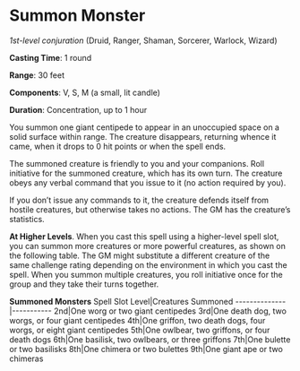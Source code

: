 # Summon Monster
*1st-level conjuration* (Druid, Ranger, Shaman, Sorcerer, Warlock, Wizard)

**Casting Time**: 1 round

**Range**: 30 feet

**Components**: V, S, M (a small, lit candle)

**Duration**: Concentration, up to 1 hour

You summon one giant centipede to appear in an unoccupied space on a solid surface within range. The creature disappears, returning whence it came, when it drops to 0 hit points or when the spell ends.

The summoned creature is friendly to you and your companions. Roll initiative for the summoned creature, which has its own turn. The creature obeys any verbal command that you issue to it (no action required by you).

If you don’t issue any commands to it, the creature defends itself from hostile creatures, but otherwise takes no actions. The GM has the creature’s statistics.

**At Higher Levels**. When you cast this spell using a higher-level spell slot, you can summon more creatures or more powerful creatures, as shown on the following table. The GM might substitute a different creature of the same challenge rating depending on the environment in which you cast the spell. When you summon multiple creatures, you roll initiative once for the group and they take their turns together.

**Summoned Monsters**
Spell Slot Level|Creatures Summoned
--------------|-----------
2nd|One worg or two giant centipedes
3rd|One death dog, two worgs, or four giant centipedes
4th|One griffon, two death dogs, four worgs, or eight giant centipedes
5th|One owlbear, two griffons, or four death dogs
6th|One basilisk, two owlbears, or three griffons
7th|One bulette or two basilisks
8th|One chimera or two bulettes
9th|One giant ape or two chimeras